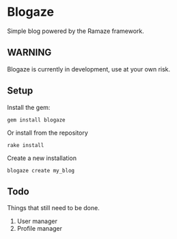 Blogaze
========

Simple blog powered by the Ramaze framework.

WARNING
-------

Blogaze is currently in development, use at your own risk.

Setup
------

Install the gem:

    gem install blogaze

Or install from the repository

    rake install

Create a new installation

    blogaze create my_blog

Todo
------

Things that still need to be done.

1. User manager
2. Profile manager
